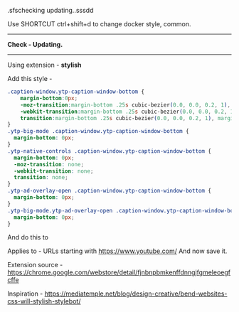.sfschecking updating..sssdd

Use SHORTCUT ctrl+shift+d to change docker style, common.

***

**Check - Updating.**

***

Using extension - **stylish**

Add this style - 

```css
.caption-window.ytp-caption-window-bottom {
    margin-bottom:0px;
    -moz-transition:margin-bottom .25s cubic-bezier(0.0, 0.0, 0.2, 1), margin-top .25s cubic-bezier(0.0, 0.0, 0.2, 1);
    -webkit-transition:margin-bottom .25s cubic-bezier(0.0, 0.0, 0.2, 1), margin-top .25s cubic-bezier(0.0, 0.0, 0.2, 1);
    transition:margin-bottom .25s cubic-bezier(0.0, 0.0, 0.2, 1), margin-top .25s cubic-bezier(0.0, 0.0, 0.2, 1);
}
.ytp-big-mode .caption-window.ytp-caption-window-bottom {
  margin-bottom: 0px;
}
.ytp-native-controls .caption-window.ytp-caption-window-bottom {
  margin-bottom: 0px;
  -moz-transition: none;
  -webkit-transition: none;
  transition: none;
}
.ytp-ad-overlay-open .caption-window.ytp-caption-window-bottom {
  margin-bottom: 0px;
}
.ytp-big-mode.ytp-ad-overlay-open .caption-window.ytp-caption-window-bottom {
  margin-bottom: 0px;
}
```

And do this to

Applies to - URLs starting with https://www.youtube.com/ 
And now save it.

Extension source - https://chrome.google.com/webstore/detail/fjnbnpbmkenffdnngjfgmeleoegfcffe

Inspiration - https://mediatemple.net/blog/design-creative/bend-websites-css-will-stylish-stylebot/